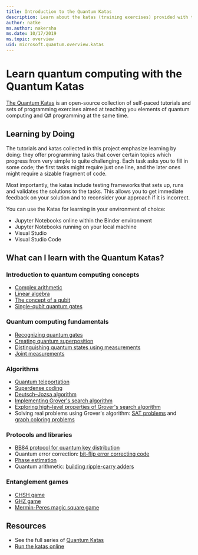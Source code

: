 ```yaml
---
title: Introduction to the Quantum Katas
description: Learn about the katas (training exercises) provided with the Microsoft Quantum Development Kit (QDK)
author: natke
ms.author: nakersha 
ms.date: 10/17/2019
ms.topic: overview
uid: microsoft.quantum.overview.katas
---
```


# Learn quantum computing with the Quantum Katas

[The Quantum Katas](https://github.com/Microsoft/QuantumKatas/) is an open-source collection of self-paced tutorials and sets of programming exercises aimed at teaching you elements of quantum computing and Q# programming at the same time.

## Learning by Doing

The tutorials and katas collected in this project emphasize learning by doing: they offer programming tasks that cover certain topics which progress from very simple to quite challenging. Each task asks you to fill in some code; the first tasks might require just one line, and the later ones might require a sizable fragment of code.

Most importantly, the katas include testing frameworks that sets up, runs and validates the solutions to the tasks. This allows you to get immediate feedback on your solution and to reconsider your approach if it is incorrect.

You can use the Katas for learning in your environment of choice:

* Jupyter Notebooks online within the Binder environment
* Jupyter Notebooks running on your local machine
* Visual Studio
* Visual Studio Code

## What can I learn with the Quantum Katas?

### Introduction to quantum computing concepts

* [Complex arithmetic](https://github.com/microsoft/QuantumKatas/blob/master/tutorials/ComplexArithmetic)
* [Linear algebra](https://github.com/microsoft/QuantumKatas/blob/master/tutorials/LinearAlgebra)
* [The concept of a qubit](https://github.com/microsoft/QuantumKatas/blob/master/tutorials/Qubit)
* [Single-qubit quantum gates](https://github.com/microsoft/QuantumKatas/blob/master/tutorials/SingleQubitGates)

### Quantum computing fundamentals

* [Recognizing quantum gates](https://github.com/microsoft/QuantumKatas/tree/master/BasicGates)
* [Creating quantum superposition](https://github.com/microsoft/QuantumKatas/tree/master/Superposition)
* [Distinguishing quantum states using measurements](https://github.com/microsoft/QuantumKatas/tree/master/Measurements)
* [Joint measurements](https://github.com/microsoft/QuantumKatas/tree/master/JointMeasurements)

### Algorithms

* [Quantum teleportation](https://github.com/microsoft/QuantumKatas/tree/master/Teleportation)
* [Superdense coding](https://github.com/microsoft/QuantumKatas/tree/master/SuperdenseCoding)
* [Deutsch–Jozsa algorithm](https://github.com/microsoft/QuantumKatas/blob/master/tutorials/DeutschJozsaAlgorithm)
* [Implementing Grover's search algorithm](https://github.com/microsoft/QuantumKatas/tree/master/GroversAlgorithm)
* [Exploring high-level properties of Grover's search algorithm](https://github.com/microsoft/QuantumKatas/blob/master/tutorials/ExploringGroversAlgorithm)
* Solving real problems using Grover's algorithm: [SAT problems](https://github.com/microsoft/QuantumKatas/blob/master/SolveSATWithGrover) and [graph coloring problems](https://github.com/microsoft/QuantumKatas/blob/master/GraphColoring)

### Protocols and libraries

* [BB84 protocol for quantum key distribution](https://github.com/microsoft/QuantumKatas/tree/master/KeyDistribution_BB84)
* Quantum error correction: [bit-flip error correcting code](https://github.com/microsoft/QuantumKatas/tree/master/QEC_BitFlipCode)
* [Phase estimation](https://github.com/microsoft/QuantumKatas/blob/master/PhaseEstimation)
* Quantum arithmetic: [building ripple-carry adders](https://github.com/microsoft/QuantumKatas/blob/master/RippleCarryAdder)

### Entanglement games

* [CHSH game](https://github.com/microsoft/QuantumKatas/blob/master/CHSHGame)
* [GHZ game](https://github.com/microsoft/QuantumKatas/blob/master/GHZGame)
* [Mermin-Peres magic square game](https://github.com/microsoft/QuantumKatas/tree/master/MagicSquareGame)

## Resources

* See the full series of [Quantum Katas](https://github.com/microsoft/QuantumKatas)
* [Run the katas online](https://aka.ms/try-quantum-katas)
